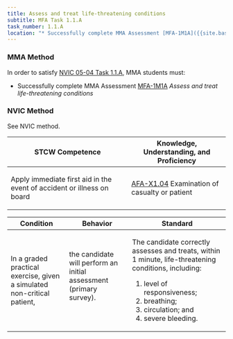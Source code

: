 ```yaml
---
title: Assess and treat life-threatening conditions
subtitle: MFA Task 1.1.A 
task_number: 1.1.A
location: "* Successfully complete MMA Assessment [MFA-1M1A]({{site.baseurl}}/assessments/Common/MFA-1M1A) *Assess and treat life-threatening conditions*" 
---
```



### MMA Method

In order to satisfy  [NVIC 05-04  Task  1.1.A]({{site.baseurl}}/assets/images/nvic-05-04.pdf), MMA students must:

* Successfully complete MMA Assessment [MFA-1M1A]({{site.baseurl}}/assessments/Common/MFA-1M1A) *Assess and treat life-threatening conditions*


### NVIC Method

<a onclick="togglevisibility('nvic_methods')" >See NVIC method.</a>

<div id='nvic_methods' class='hide'>

<table>
<thead>
<tr>
<th class='forty'> STCW Competence </th>
<th class='sixty'> Knowledge, Understanding, and Proficiency </th>
</tr>
</thead>




<tbody>
<tr><td markdown='1'>

Apply immediate first aid in the event of accident or illness on board

</td><td markdown='1'>

[AFA-X1.04](../../tables/641.html#AFA-X1.04) Examination of casualty or patient

</td></tr>


</tbody>
</table>


<table>
<thead>
<tr><th class='twenty'>  Condition </th><th class='twenty'> Behavior </th><th  class='sixty'>Standard </th></tr>
</thead>
<tbody >



<tr><td markdown='1'>

In a graded practical exercise, given a simulated non-critical patient,

</td><td markdown='1'>

the candidate will perform an initial assessment (primary survey).

<br>

<div class="tooltip">
<span class="tooltiptext">
</span>
</div>


</td><td markdown='1'>

The candidate correctly assesses and treats, within 1 minute, life-threatening conditions, including:  
  
1.  level of responsiveness;    
2.  breathing;    
3.  circulation; and    
4.  severe bleeding.

</td></tr>
</tbody>
</table>
</div>
